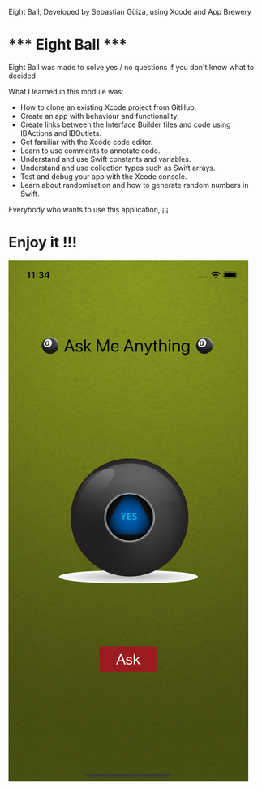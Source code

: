 
Eight Ball, Developed by Sebastian Güiza, using Xcode and App Brewery

# *** Eight Ball ***

Eight Ball was made to solve yes / no questions if you don't know what to decided

What I learned in this module was:

* How to clone an existing Xcode project from GitHub.
* Create an app with behaviour and functionality.
* Create links between the Interface Builder files and code using IBActions and IBOutlets.
* Get familiar with the Xcode code editor.
* Learn to use comments to annotate code.
* Understand and use Swift constants and variables.
* Understand and use collection types such as Swift arrays.
* Test and debug your app with the Xcode console.
* Learn about randomisation and how to generate random numbers in Swift.

Everybody who wants to use this application, ¡¡¡ 

# Enjoy it !!!

![Main Screen](EightBallScreen.png)
